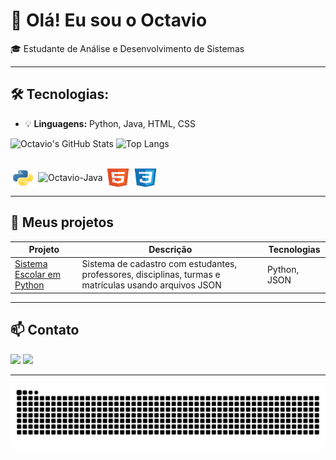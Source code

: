 # 👋 Olá! Eu sou o Octavio

🎓 Estudante de Análise e Desenvolvimento de Sistemas  

---
## 🛠️ Tecnologias:

- 💡 **Linguagens:** Python, Java, HTML, CSS

![Octavio's GitHub Stats](https://github-readme-stats.vercel.app/api?username=Octavio-CC&show_icons=false&theme=dark&locale=pt-br) 
![Top Langs](https://github-readme-stats.vercel.app/api/top-langs/?username=Octavio-CC&layout=compact&theme=dark&locale=pt-br)

<div style="display: inline_block"><br>
  <img align="center" alt="Octavio-Python" height="30" width="40" src="https://raw.githubusercontent.com/devicons/devicon/master/icons/python/python-original.svg">
  <img align="center" alt="Octavio-Java" height="30" width="40" src="https://cdn.jsdelivr.net/gh/devicons/devicon@latest/icons/java/java-original.svg">
  <img align="center" alt="Octavio-HTML" height="30" width="40" src="https://raw.githubusercontent.com/devicons/devicon/master/icons/html5/html5-original.svg">
  <img align="center" alt="Octavio-CSS" height="30" width="40" src="https://raw.githubusercontent.com/devicons/devicon/master/icons/css3/css3-original.svg">
</div>

---

## 📌 Meus projetos

| Projeto | Descrição | Tecnologias |
|--------|-----------|-------------|
| [Sistema Escolar em Python](https://github.com/Octavio-CC/sistema-escolar-python) | Sistema de cadastro com estudantes, professores, disciplinas, turmas e matrículas usando arquivos JSON | Python, JSON |

---

## 📫 Contato
<div>
  <a href = "mailto:octaviocc0161@gmail.com"><img src="https://img.shields.io/badge/-Gmail-%23333?style=for-the-badge&logo=gmail&logoColor=white" target="_blank"></a>
  <a href="https://www.linkedin.com/in/octaviocoelho/" target="_blank"><img src="https://img.shields.io/badge/-LinkedIn-%230077B5?style=for-the-badge&logo=linkedin&logoColor=white" target="_blank"></a> 
</div>

---

![snake gif](https://github.com/Octavio-CC/Octavio-CC/blob/output/github-contribution-grid-snake.svg)


